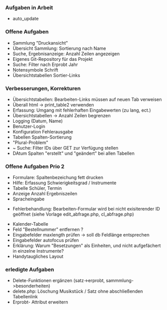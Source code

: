 ﻿
###  Aufgaben in Arbeit  
* auto_update 

### Offene Aufgaben 
* Sammlung "Druckansicht" 
* Übersicht Sammlung: Sortierung nach Name
* Suche, Ergebnisanzeige: Anzahl Zeilen angezeigen  
* Eigenes Git-Repository für das Projekt 
* Suche: Filter nach Erprobt Jahr
* Notensymbole Schrift
* Übersichtstabellen Sortier-Links

### Verbesserungen, Korrekturen 
* Übersichtstabellen: Bearbeiten-Links müssen auf neuen Tab verweisen
* Überall html -> print_table2 verwenden
* Erfassung: Umgang mit fehlerhaften Eingabewerten (zu lang, ect.)
* Übersichtstabellen -> Anzahl Zeilen begrenzen
* Logging (Datum, Name)
* Benutzer-Login 
* Konfiguration Fehlerausgabe
* Tabellen Spalten-Sortierung
* "Plural-Problem" 
* ~ Suche: Filter IDs über GET zur Verfügung stellen
* DAtum Spalten "erstellt" und "geändert" bei allen Tabellen


### Offene Aufgaben Prio 2
* Formulare: Spaltenbezeichung fett drucken 
* Hilfe: Erfassung Schwierigkeitsgrad / Instrumente 
* Tabelle Schüler, Termin 
* Anzeige Anzahl Ergebniszeilen
* Spracheingabe 
- Fehlerbehandlung: Bearbeiten-Formular wird bei nicht exisiterender ID geöffnet (siehe Vorlage edit_abfrage.php, cl_abfrage.php) 
* Kalender-Tabelle 
* Feld "Bestellnummer" entfernen ?
* Eingabefelder maxlength prüfen -> soll db Feldlänge entsprechen 
* Eingabefelder autofocus prüfen 
* Erklärung: Warum "Besetzungen" als Einheiten, und nicht aufgefächert in einzelne Instrumente? 
* Handytaugliches Layout 



### erledigte Aufgaben 
* Delete-Funktionen ergänzen (satz->erprobt, sammmlung->besonderheiten) 
* delete.php: Löschung Musikstück / Satz ohne abschließenden Tabellenlink  
* Erprobt- Attribut erweitern 
